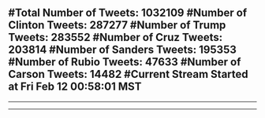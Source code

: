 #Total Number of Tweets: 1032109 
#Number of Clinton Tweets: 287277
#Number of Trump Tweets: 283552
#Number of Cruz Tweets: 203814
#Number of Sanders Tweets: 195353
#Number of Rubio Tweets: 47633
#Number of Carson Tweets: 14482
#Current Stream Started at Fri Feb 12 00:58:01 MST
---
---
---
